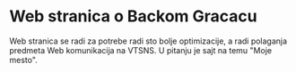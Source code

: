 # Web stranica o Backom Gracacu
Web stranica se radi za potrebe radi sto bolje optimizacije, a radi polaganja predmeta Web komunikacija na VTSNS. U pitanju je sajt na temu "Moje mesto".